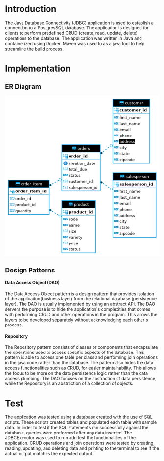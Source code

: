 # Introduction
The Java Database Connectivity (JDBC) application is used to establish a connection to a PostgresSQL database. The application is designed for clients to perform predefined CRUD (create, read, update, delete) operations to the database. The application was written in Java and containerized using Docker. Maven was used to as a java tool to help streamline the build process.  
# Implementation

## ER Diagram
![ER Diagram](./assets/ER_diagram.png)
## Design Patterns
#### Data Access Object (DAO)
The Data Access Object pattern is a design pattern that provides isolation of the application(business layer) from the relational database (persistence layer). The DAO is usually implemented by using an abstract API. The DAO servers the purpose is to hide the application's complexities that comes with performing CRUD and other operations in the program. This allows the layers to be developed separately without acknowledging each other's process.
#### Repository
The Repository pattern consists of classes or components that encapsulate the operations used to access specific aspects of the database. This pattern is able to access one table per class and performing join operations in the java code rather than the database. The pattern also hides the data access functionalities such as CRUD, for easier maintainability. This allows the focus to be more on the data persistence logic rather than the data access plumbing. The DAO focuses on the abstraction of data persistence, while the Repository is an abstraction of a collection of objects. 
# Test
The application was tested using a database created with the use of SQL scripts. These scripts created tables and populated each table with sample data.  In order to test if the SQL statements ran successfully against the database, queries were preformed after any data inserted. The JDBCExecutor was used to run adn test the functionalities of the application. CRUD operations and join operations were tested by creating, reading, updating, and deleting data and printing to the terminal to see if the actual output matches the expected output. 